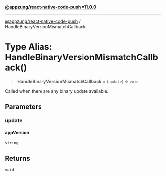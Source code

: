 [**@appzung/react-native-code-push v11.0.0**](../README.md)

---

[@appzung/react-native-code-push](../README.md) / HandleBinaryVersionMismatchCallback

# Type Alias: HandleBinaryVersionMismatchCallback()

> **HandleBinaryVersionMismatchCallback** = (`update`) => `void`

Called when there are any binary update available.

## Parameters

### update

#### appVersion

`string`

## Returns

`void`
